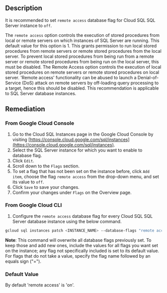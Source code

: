 ## Description

It is recommended to set `remote access` database flag for Cloud SQL SQL Server instance to `off`.

The `remote access` option controls the execution of stored procedures from local or remote servers on which instances of SQL Server are running. This default value for this option is 1. This grants permission to run local stored procedures from remote servers or remote stored procedures from the local server. To prevent local stored procedures from being run from a remote server or remote stored procedures from being run on the local server, this must be disabled. The Remote Access option controls the execution of local stored procedures on remote servers or remote stored procedures on local server. 'Remote access' functionality can be abused to launch a Denial-of-Service (DoS) attack on remote servers by off-loading query processing to a target, hence this should be disabled. This recommendation is applicable to SQL Server database instances.

## Remediation

### From Google Cloud Console

1. Go to the Cloud SQL Instances page in the Google Cloud Console by visiting [https://console.cloud.google.com/sql/instances](https://console.cloud.google.com/sql/instances).
2. Select the SQL Server instance for which you want to enable to database flag.
3. Click `Edit`.
4. Scroll down to the `Flags` section.
5. To set a flag that has not been set on the instance before, click `Add item`, choose the flag `remote access` from the drop-down menu, and set its value to `off`.
6. Click `Save` to save your changes.
7. Confirm your changes under `Flags` on the Overview page.

### From Google Cloud CLI

1. Configure the `remote access` database flag for every Cloud SQL SQL Server database instance using the below command.

```bash
gcloud sql instances patch <INSTANCE_NAME> --database-flags "remote access"=off
```

**Note**:
This command will overwrite all database flags previously set. To keep those and add new ones, include the values for all flags you want set on the instance; any flag not specifically included is set to its default value. For flags that do not take a value, specify the flag name followed by an equals sign ("=").

### Default Value

By default 'remote access' is 'on'.
